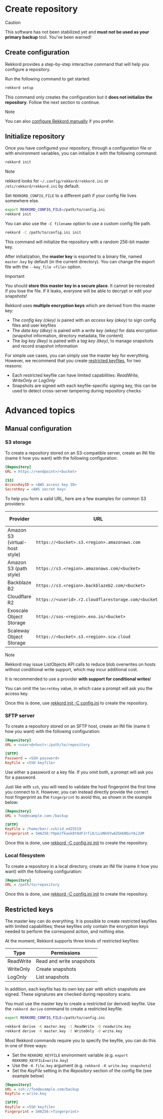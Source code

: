 # Create repository

> [!CAUTION]
> This software has not been stabilized yet and **must not be used as your primary backup** tool.
> You've been warned!

## Create configuration

Rekkord provides a step-by-step interactive command that will help you configure a repository.

Run the following command to get started:

```sh
rekkord setup
```

This command only creates the configuration but it **does not initialize the repository**. Follow the next section to continue.

> [!NOTE]
> You can also [configure Rekkord manually](#manual-configuration) if you prefer.

## Initialize repository

Once you have configured your repository, through a configuration file or with environment variables, you can initialize it with the following command:

```sh
rekkord init
```

> [!NOTE]
> rekkord looks for `~/.config/rekkord/rekkord.ini` or `/etc/rekkord/rekkord.ini` by default.
>
> Set `REKKORD_CONFIG_FILE` to a different path if your config file lives somewhere else.
>
> ```sh
> export REKKORD_CONFIG_FILE=/path/to/config.ini
> rekkord init
> ```
>
> You can also use the `-C filename` option to use a custom config file path.
>
> ```sh
> rekkord -C /path/to/config.ini init
> ```

This command will initialize the repository with a random 256-bit master key.

After initialization, the **master key** is exported to a binary file, named `master.key` by default (in the current directory). You can change the export file with the `--key_file <file>` option.

> [!IMPORTANT]
> You should **store this master key in a secure place**. It cannot be recreated if you lose the file. If it leaks, everyone will be able to decrypt or edit your snapshots!

Rekkord uses **multiple encryption keys** which are derived from this master key:

- The *config key (ckey)* is paired with an *access key (akey)* to sign config files and user keyfiles
- The *data key (dkey)* is paired with a *write key (wkey)* for data encryption (snapshot information, directory metadata, file content)
- The *log key (lkey)* is paired with a *tag key (tkey)*, to manage snapshots and record snapshot information

For simple use cases, you can simply use the master key for everything. However, we recommend that you create [restricted keyfiles](#restricted-keys), for two reasons:

- Each restricted keyfile can have limited capabilities: *ReadWrite, WriteOnly or LogOnly*
- Snapshots are signed with each keyfile-specific signing key, this can be used to detect cross-server tampering during repository checks

# Advanced topics

## Manual configuration

### S3 storage

To create a repository stored on an S3-compatible server, create an INI file (name it how you want) with the following configuration:

```ini
[Repository]
URL = https://<endpoint>/<bucket>

[S3]
AccessKeyID = <AWS access key ID>
SecretKey = <AWS secret key>
```

To help you form a valid URL, here are a few examples for common S3 providers:

| Provider                       | URL                                                  | Conditional writes |
|--------------------------------|------------------------------------------------------|--------------------|
| Amazon S3 (virtual-host style) | `https://<bucket>.s3.<region>.amazonaws.com`         | Yes                |
| Amazon S3 (path style)         | `https://s3.<region>.amazonaws.com/<bucket>`         | Yes                |
| Backblaze B2                   | `https://s3.<region>.backblazeb2.com/<bucket>`       | No                 |
| Cloudflare R2                  | `https://<userid>.r2.cloudflarestorage.com/<bucket>` | Yes                |
| Exoscale Object Storage        | `https://sos-<region>.exo.io/<bucket>`               | Yes                |
| Scaleway Object Storage        | `https://<bucket>.s3.<region>.scw.cloud`             | No                 |

> [!NOTE]
> Rekkord may issue ListObjects API calls to reduce blob overwrites on hosts without conditional write support, which may incur additional cost.
>
> It is recommended to use a provider **with support for conditional writes**!

You can omit the `SecretKey` value, in which case a prompt will ask you the access key.

Once this is done, use [rekkord init -C config.ini](#initialize-repository) to create the repository.

### SFTP server

To create a repository stored on an SFTP host, create an INI file (name it how you want) with the following configuration:

```ini
[Repository]
URL = <user>@<host>:/path/to/repository

[SFTP]
Password = <SSH password>
KeyFile = <SSH keyfile>
```

Use either a password or a key file. If you omit both, a prompt will ask you for a password.

Just like with `ssh`, you will need to validate the host fingerprint the first time you connect to it. However, you can instead directly provide the correct host fingerprint as the `Fingerprint` to avoid this, as shown in the example below:

```ini
[Repository]
URL = foo@example.com:/backup

[SFTP]
KeyFile = /home/bar/.ssh/id_ed25519
Fingerprint = SHA256:Y9pmJfkaok8t0dFJrfi8/LLUNhOYwAZGHUNGsYAiJUM
```

Once this is done, use [rekkord -C config.ini init](#initialize-repository) to create the repository.

### Local filesystem

To create a repository in a local directory, create an INI file (name it how you want) with the following configuration:

```ini
[Repository]
URL = /path/to/repository
```

Once this is done, use [rekkord -C config.ini init](#initialize-repository) to create the repository.

## Restricted keys

The master key can do everything. It is possible to create restricted keyfiles with limited capabilities; these keyfiles only contain the encryption keys needed to perform the correspond action, and nothing else.

At the moment, Rekkord supports three kinds of restricted keyfiles:

| Type      | Permissions                            |
|-----------|----------------------------------------|
| ReadWrite | Read and write snapshots               |
| WriteOnly | Create snapshots                       |
| LogOnly   | List snapshots                         |

In addition, each keyfile has its own key pair with which snapshots are signed. These signatures are checked during repository scans.

You must use the master key to create a restricted (or derived) keyfile. Use the `rekkord derive` command to create a restricted keyfile:

```sh
export REKKORD_CONFIG_FILE=/path/to/config.ini

rekkord derive -K master.key -t ReadWrite -O readwrite.key
rekkord derive -K master.key -t WriteOnly -O write.key
```

Most Rekkord commands require you to specify the keyfile, you can do this in one of three ways:

- Set the `REKKORD_KEYFILE` environment variable (e.g. `export REKKORD_KEYFILE=write.key`)
- Use the `-K file.key` argument (e.g. `rekkord -K write.key snapshots`)
- Set the *KeyFile* setting in the *Repository* section of the config file (see example below)

```ini
[Repository]
URL = ssh://foo@example.com/backup
KeyFile = write.key

[SFTP]
KeyFile = <SSH keyfile>
Fingerprint = SHA256:<fingerprint>
```

